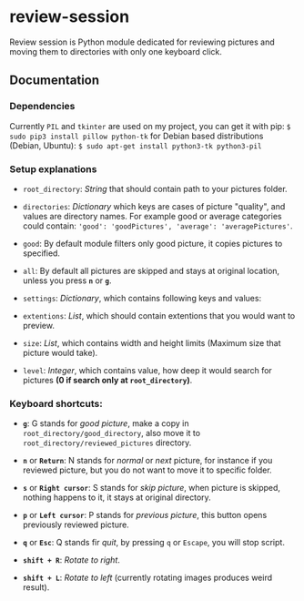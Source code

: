 # review-session
Review session is Python module dedicated for reviewing pictures and moving them to directories with only one keyboard click.

## Documentation

### Dependencies

Currently ```PIL``` and ```tkinter``` are used on my project, you can get it with pip:
```$ sudo pip3 install pillow python-tk```
for Debian based distributions (Debian, Ubuntu):
```$ sudo apt-get install python3-tk python3-pil```

### Setup explanations

- ```root_directory```: _String_ that should contain path to your pictures folder.
- ```directories```: _Dictionary_ which keys are cases of picture "quality", and values are directory names. For example good or average categories could contain: ```'good': 'goodPictures', 'average': 'averagePictures'```.
-    ```good```: By default module filters only good picture, it copies pictures to specified.
-    ```all```: By default all pictures are skipped and stays at original location, unless you press __```n```__ or __```g```__.

- ```settings```: _Dictionary_, which contains following keys and values:
-    ```extentions```: _List_, which should contain extentions that you would want to preview.
-    ```size```: _List_, which contains width and height limits (Maximum size that picture would take).
-    ```level```: _Integer_, which contains value, how deep it would search for pictures __(0 if search only at ```root_directory```)__.
    
### Keyboard shortcuts:

- __```g```__: G stands for _good picture_, make a copy in ```root_directory/good_directory```, also move it to ```root_directory/reviewed_pictures``` directory.
- __```n```__ or __```Return```__: N stands for _normal_ or _next_ picture, for instance if you reviewed picture, but you do not want to move it to specific folder.
- __```s```__ or __```Right cursor```__: S stands for _skip picture_, when picture is skipped, nothing happens to it, it stays at original directory.
- __```p```__ or __```Left cursor```__: P stands for _previous picture_, this button opens previously reviewed picture.
- __```q```__ or __```Esc```__: Q stands fir _quit_, by pressing ```q``` or ```Escape```, you will stop script.

- __```shift + R```__: _Rotate to right_.
- __```shift + L```__: _Rotate to left_ (currently rotating images produces weird result).
